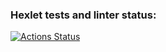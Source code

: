 ### Hexlet tests and linter status:
[![Actions Status](https://github.com/utkapodsousom/frontend-project-11/workflows/hexlet-check/badge.svg)](https://github.com/utkapodsousom/frontend-project-11/actions)